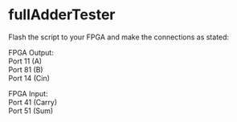 # fullAdderTester
Flash the script to your FPGA and make the connections as stated:

FPGA Output:<br>
Port 11 (A)<br>
Port 81 (B)<br>
Port 14 (Cin)<br>

FPGA Input:<br>
Port 41 (Carry)<br>
Port 51 (Sum)
